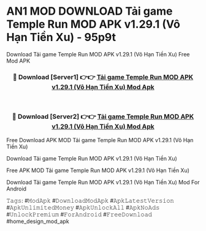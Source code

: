 # AN1 MOD DOWNLOAD Tải game Temple Run MOD APK v1.29.1 (Vô Hạn Tiền Xu) - 95p9t
Download Tải game Temple Run MOD APK v1.29.1 (Vô Hạn Tiền Xu) Free Mod APK

<div align="center">
<h3>🔴 Download [Server1] 👉👉 <a href="https://apk-comot.site?title=Tải_game_Temple_Run_MOD_APK_v1.29.1_(Vô_Hạn_Tiền_Xu)">Tải game Temple Run MOD APK v1.29.1 (Vô Hạn Tiền Xu) Mod Apk</a></h3><br>

<h3>🔴 Download [Server2] 👉👉 <a href="https://apk-comot.site?title=Tải_game_Temple_Run_MOD_APK_v1.29.1_(Vô_Hạn_Tiền_Xu)">Tải game Temple Run MOD APK v1.29.1 (Vô Hạn Tiền Xu) Mod Apk</a></h3>
</div>


Free Download APK MOD Tải game Temple Run MOD APK v1.29.1 (Vô Hạn Tiền Xu)

Download Tải game Temple Run MOD APK v1.29.1 (Vô Hạn Tiền Xu) 

Free APK MOD Tải game Temple Run MOD APK v1.29.1 (Vô Hạn Tiền Xu) 

Download Tải game Temple Run MOD APK v1.29.1 (Vô Hạn Tiền Xu) Mod For Android

𝚃𝚊𝚐𝚜: #𝙼𝚘𝚍𝙰𝚙𝚔 #𝙳𝚘𝚠𝚗𝚕𝚘𝚊𝚍𝙼𝚘𝚍𝙰𝚙𝚔 #𝙰𝚙𝚔𝙻𝚊𝚝𝚎𝚜𝚝𝚅𝚎𝚛𝚜𝚒𝚘𝚗 #𝙰𝚙𝚔𝚄𝚗𝚕𝚒𝚖𝚒𝚝𝚎𝚍𝙼𝚘𝚗𝚎𝚢 #𝙰𝚙𝚔𝚄𝚗𝚕𝚘𝚌𝚔𝙰𝚕𝚕 #𝙰𝚙𝚔𝙽𝚘𝙰𝚍𝚜 #𝚄𝚗𝚕𝚘𝚌𝚔𝙿𝚛𝚎𝚖𝚒𝚞𝚖 #𝙵𝚘𝚛𝙰𝚗𝚍𝚛𝚘𝚒𝚍 #𝙵𝚛𝚎𝚎𝙳𝚘𝚠𝚗𝚕𝚘𝚊𝚍 #home_design_mod_apk